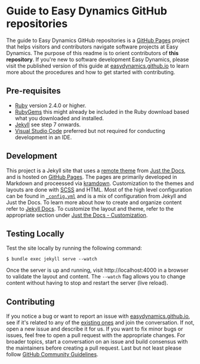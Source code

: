# Guide to Easy Dynamics GitHub repositories

The guide to Easy Dynamics GitHub repositories is a [GitHub Pages](https://pages.github.com/) project that helps visitors and contributors 
navigate software projects at Easy Dynamics. The purpose of this readme is to orient contributors of **this repository**. If you're new to software development Easy Dynamics, please visit the published version of this guide at [easydynamics.github.io](https://easydynamics.github.io/) 
to learn more about the procedures and how to get started with contributing.

## Pre-requisites
- [Ruby](https://www.ruby-lang.org/en/downloads/) version 2.4.0 or higher.
- [RubyGems](https://rubygems.org/pages/download) this might already be included in the Ruby download based what you downloaded and installed.
- [Jekyll](https://docs.github.com/en/free-pro-team@latest/github/working-with-github-pages/creating-a-github-pages-site-with-jekyll#creating-a-repository-for-your-site)  see step 7 onwards.
- [Visual Studio Code](https://code.visualstudio.com/Download) preferred but not required for conducting development in an IDE.

## Development
This project is a Jekyll site that uses a [remote theme](https://docs.github.com/en/free-pro-team@latest/github/working-with-github-pages/adding-a-theme-to-your-github-pages-site-using-jekyll) from [Just the Docs](https://pmarsceill.github.io/just-the-docs/), and is hosted on [GitHub Pages](https://pages.github.com/). The pages are primarily developed in Markdown and proceessed via [kramdown](https://kramdown.gettalong.org/). Customization to the themes and layouts are done with [SCSS](https://sass-lang.com/documentation/syntax#scss) and HTML. Most of the high level configuration can be found in [`_config.yml`](_config.yml) and is a mix of configuration from Jekyll and Just the Docs. To learn more about how to create and organize content refer to [Jekyll Docs](https://jekyllrb.com/docs/pages/). To customize the layout and theme, refer to the appropriate section under [Just the Docs - Customization](https://pmarsceill.github.io/just-the-docs/docs/customization/).

## Testing Locally
Test the site locally by running the following command:
```
$ bundle exec jekyll serve --watch
```
Once the server is up and running, visit http://localhost:4000 in a browser to validate the layout and content. The `--watch` flag allows you to change  content without having to stop and restart the server (live reload).

## Contributing
If you notice a bug or want to report an issue with [easydynamics.github.io](https://easydynamics.github.io/), see if it's related to any of the [existing ones](https://github.com/EasyDynamics/easydynamics.github.io/issues) and join the conversation. If not, open a new issue and describe it for us. If you want to fix minor bugs or issues, feel free to open a pull request with the appropriate changes. For broader topics, start a conversation on an issue and build consensus with the maintainers before creating a pull request. Last but not least please follow [GitHub Community Guidelines](https://docs.github.com/en/free-pro-team@latest/github/site-policy/github-community-guidelines).